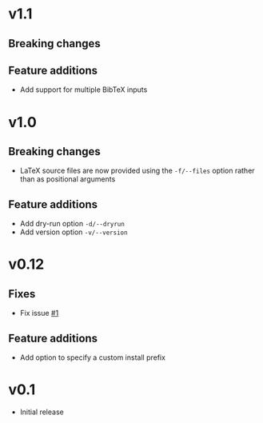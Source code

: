 # v1.1
## Breaking changes

## Feature additions
* Add support for multiple BibTeX inputs

# v1.0
## Breaking changes
* LaTeX source files are now provided using the `-f/--files` option rather than
  as positional arguments

## Feature additions
* Add dry-run option `-d/--dryrun`
* Add version option `-v/--version`

# v0.12
## Fixes
* Fix issue [#1](https://github.com/CodePurble/bibextract/issues/1)

## Feature additions
* Add option to specify a custom install prefix

# v0.1
* Initial release
